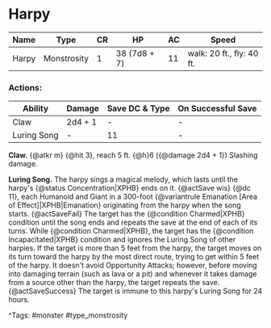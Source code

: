 # Harpy

| Name | Type | CR | HP | AC | Speed |
|------|------|----|----|----|-------|
| Harpy | Monstrosity | 1 | 38 (7d8 + 7) | 11 | walk: 20 ft., fly: 40 ft. |

### Actions:

| Ability | Damage | Save DC & Type | On Successful Save |
|---------|--------|----------------|--------------------|
| Claw | 2d4 + 1 | - | - |
| Luring Song | - | 11 | - |


**Claw.** {@atkr m} {@hit 3}, reach 5 ft. {@h}6 ({@damage 2d4 + 1}) Slashing damage.

**Luring Song.** The harpy sings a magical melody, which lasts until the harpy's {@status Concentration|XPHB} ends on it. {@actSave wis} {@dc 11}, each Humanoid and Giant in a 300-foot {@variantrule Emanation [Area of Effect]|XPHB|Emanation} originating from the harpy when the song starts. {@actSaveFail} The target has the {@condition Charmed|XPHB} condition until the song ends and repeats the save at the end of each of its turns. While {@condition Charmed|XPHB}, the target has the {@condition Incapacitated|XPHB} condition and ignores the Luring Song of other harpies. If the target is more than 5 feet from the harpy, the target moves on its turn toward the harpy by the most direct route, trying to get within 5 feet of the harpy. It doesn't avoid Opportunity Attacks; however, before moving into damaging terrain (such as lava or a pit) and whenever it takes damage from a source other than the harpy, the target repeats the save. {@actSaveSuccess} The target is immune to this harpy's Luring Song for 24 hours.

^Tags: #monster #type_monstrosity